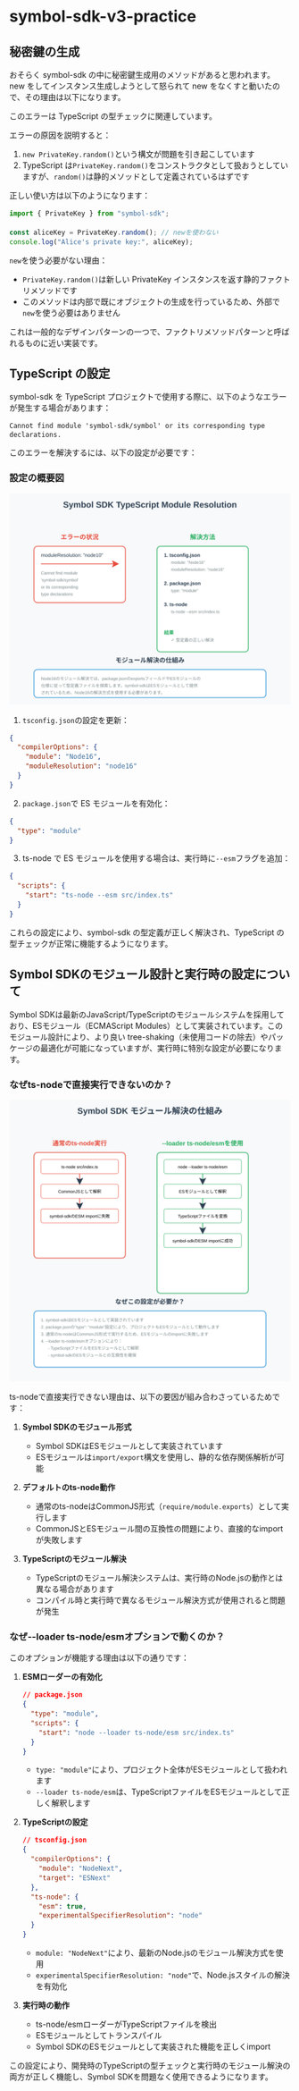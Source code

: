 # symbol-sdk-v3-practice

## 秘密鍵の生成

おそらく symbol-sdk の中に秘密鍵生成用のメソッドがあると思われます。
new をしてインスタンス生成しようとして怒られて new をなくすと動いたので、その理由は以下になります。

このエラーは TypeScript の型チェックに関連しています。

エラーの原因を説明すると：

1. `new PrivateKey.random()`という構文が問題を引き起こしています
2. TypeScript は`PrivateKey.random()`をコンストラクタとして扱おうとしていますが、`random()`は静的メソッドとして定義されているはずです

正しい使い方は以下のようになります：

```typescript
import { PrivateKey } from "symbol-sdk";

const aliceKey = PrivateKey.random(); // newを使わない
console.log("Alice's private key:", aliceKey);
```

`new`を使う必要がない理由：

- `PrivateKey.random()`は新しい PrivateKey インスタンスを返す静的ファクトリメソッドです
- このメソッドは内部で既にオブジェクトの生成を行っているため、外部で`new`を使う必要はありません

これは一般的なデザインパターンの一つで、ファクトリメソッドパターンと呼ばれるものに近い実装です。

## TypeScript の設定

symbol-sdk を TypeScript プロジェクトで使用する際に、以下のようなエラーが発生する場合があります：

```
Cannot find module 'symbol-sdk/symbol' or its corresponding type declarations.
```

このエラーを解決するには、以下の設定が必要です：

### 設定の概要図

![TypeScript Module Resolution](./docs/typescript-module-resolution.svg)

1. `tsconfig.json`の設定を更新：

```json
{
  "compilerOptions": {
    "module": "Node16",
    "moduleResolution": "node16"
  }
}
```

2. `package.json`で ES モジュールを有効化：

```json
{
  "type": "module"
}
```

3. ts-node で ES モジュールを使用する場合は、実行時に`--esm`フラグを追加：

```json
{
  "scripts": {
    "start": "ts-node --esm src/index.ts"
  }
}
```

これらの設定により、symbol-sdk の型定義が正しく解決され、TypeScript の型チェックが正常に機能するようになります。

## Symbol SDKのモジュール設計と実行時の設定について

Symbol SDKは最新のJavaScript/TypeScriptのモジュールシステムを採用しており、ESモジュール（ECMAScript Modules）として実装されています。このモジュール設計により、より良い tree-shaking（未使用コードの除去）やパッケージの最適化が可能になっていますが、実行時に特別な設定が必要になります。

### なぜts-nodeで直接実行できないのか？

![Symbol SDK モジュール解決の仕組み](./docs/module-resolution-flow.svg)

ts-nodeで直接実行できない理由は、以下の要因が組み合わさっているためです：

1. **Symbol SDKのモジュール形式**
   - Symbol SDKはESモジュールとして実装されています
   - ESモジュールは`import/export`構文を使用し、静的な依存関係解析が可能

2. **デフォルトのts-node動作**
   - 通常のts-nodeはCommonJS形式（`require/module.exports`）として実行します
   - CommonJSとESモジュール間の互換性の問題により、直接的なimportが失敗します

3. **TypeScriptのモジュール解決**
   - TypeScriptのモジュール解決システムは、実行時のNode.jsの動作とは異なる場合があります
   - コンパイル時と実行時で異なるモジュール解決方式が使用されると問題が発生

### なぜ--loader ts-node/esmオプションで動くのか？

このオプションが機能する理由は以下の通りです：

1. **ESMローダーの有効化**
   ```json
   // package.json
   {
     "type": "module",
     "scripts": {
       "start": "node --loader ts-node/esm src/index.ts"
     }
   }
   ```
   - `type: "module"`により、プロジェクト全体がESモジュールとして扱われます
   - `--loader ts-node/esm`は、TypeScriptファイルをESモジュールとして正しく解釈します

2. **TypeScriptの設定**
   ```json
   // tsconfig.json
   {
     "compilerOptions": {
       "module": "NodeNext",
       "target": "ESNext"
     },
     "ts-node": {
       "esm": true,
       "experimentalSpecifierResolution": "node"
     }
   }
   ```
   - `module: "NodeNext"`により、最新のNode.jsのモジュール解決方式を使用
   - `experimentalSpecifierResolution: "node"`で、Node.jsスタイルの解決を有効化

3. **実行時の動作**
   - ts-node/esmローダーがTypeScriptファイルを検出
   - ESモジュールとしてトランスパイル
   - Symbol SDKのESモジュールとして実装された機能を正しくimport

この設定により、開発時のTypeScriptの型チェックと実行時のモジュール解決の両方が正しく機能し、Symbol SDKを問題なく使用できるようになります。
